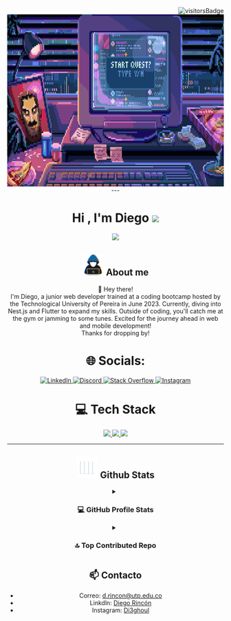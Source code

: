 <img align="right" src="https://visitor-badge.laobi.icu/badge?page_id=Di3go0-0.Di3go0-0" alt="visitorsBadge"/>
<br>
<div id="header" align="center">
  <img alt="Coding" align="center" width="600" height="400" src="https://github.com/Di3go0-0/Di3go0-0/blob/main/gif/ash-emritte-pcscreen6.gif">
<div/>
---

<h1 align="center"><b>Hi , I'm Diego </b><img src="https://media.giphy.com/media/hvRJCLFzcasrR4ia7z/giphy.gif" width="35"></h1>

<p align="center">
  <img src="https://readme-typing-svg.herokuapp.com?font=Time+New+Roman&color=cyan&size=25&center=true&vCenter=true&width=600&height=100&lines=Self-taught+Full+Stack+Junior+Developer,;system+and+computing+engineering+student,;Active+Learner/Researcher,;Love+to+learn+new+things..<3">
</p>

## <picture><img src = "https://github.com/Di3go0-0/Di3go0-0/blob/main/gif/about_me.gif" width = 50px></picture> **About me**

👋 Hey there!
<br>
I'm Diego, a junior web developer trained at a coding bootcamp hosted by the Technological University of Pereira in June 2023. Currently, diving into Nest.js and Flutter to expand my skills. Outside of coding, you'll catch me at the gym or jamming to some tunes. Excited for the journey ahead in web and mobile development!
<br>
Thanks for dropping by!

<h1 align="center"> 🌐 Socials: </h1>

<div align="center">
    <a href="https://www.linkedin.com/in/diego-rincón-0aab7227b/" target="_blank">
        <img src="https://skillicons.dev/icons?i=linkedin&theme=dark" alt="LinkedIn" />
    </a>
    <a href="https://discord.gg/.diego_03962" target="_blank">
        <img src="https://skillicons.dev/icons?i=discord&theme=dark" alt="Discord" />
    </a>
    <a href="https://stackoverflow.com/users/24175645/juan-diego-rincón" target="_blank">
        <img src="https://skillicons.dev/icons?i=stackoverflow&theme=dark" alt="Stack Overflow" />
    </a>
    <a href="https://www.instagram.com/di3ghoul/" target="_blank">
        <img src="https://skillicons.dev/icons?i=instagram&theme=dark" alt="Instagram" />
    </a>
</div>

<h1 align="center"> 💻 Tech Stack </h1>

<div align="center">
    <a href="https://skillicons.dev">
        <img src="https://skillicons.dev/icons?i=linux,cpp,cs,dotnet,visualstudio,html,css,javascript,typescript&theme=dark" />
        <img src="https://skillicons.dev/icons?i=nodejs,react,express,angular,nest,postman,bootstrap,tailwind,docker,java&theme=dark" />
        <img src="https://skillicons.dev/icons?i=git,github,mysql,mongodb,postgres,vscode,python,fastapi,django,powershell,bash&theme=dark" />
    </a>
</div>

---

## <picture> <img src = "https://github.com/Di3go0-0/Di3go0-0/blob/main/gif/Statistics.gif?raw=true" width = 50px> </picture> Github Stats

<details><summary><h3 align="center">💻 GitHub Profile Stats</h3></summary>

---

<p align="center">
    <a href="https://github.com/anuraghazra/github-readme-stats">
        <img alt="di3go0-0's Github Stats" src="https://github-readme-stats.vercel.app/api?username=di3go0-0&show_icons=true&count_private=true&locale=en&theme=tokyonight&layout=compact" height="230px"/>
    </a>
    <img src="https://github-readme-stats.vercel.app/api/top-langs?username=di3go0-0&langs_count=10&show_icons=true&locale=en&theme=tokyonight" alt="di3go0-0" height="230px"/>

<br/>

<b>Note:</b> Top languages is only a metric of the languages my public code consists of and doesn't reflect experience or skill level.</p>
</details>


<details><summary><h3 align="center">🔝 Top Contributed Repo</h3></summary>

<div align="center">
    <img width="500" src="https://github-contributor-stats.vercel.app/api?username=Di3go0-0&combine_all_yearly_contributions=true&theme=tokyonight" alt="top contributed" />
</div>

</details>

## 📫 Contacto

- Correo: d.rincon@utp.edu.co 
- Linkdln: [Diego Rincón](https://www.linkedin.com/in/diego-rincón-0aab7227b/)
- Instagram: [Di3ghoul](https://www.instagram.com/di3ghoul/)





<!-- # 💫 About Me: -->
<!-- I am currently learning Nest.js and Flutter<br>I love music, jogging, playing sports. -->

<!-- ## 🌐 Socials: -->
<!--
[![LinkedIn](https://img.shields.io/badge/LinkedIn-%230077B5.svg?logo=linkedin&logoColor=white)](https://www.linkedin.com/in/diego-rincón-0aab7227b/) [![Discord](https://img.shields.io/badge/Discord-%237289DA.svg?logo=discord&logoColor=white)](https://discord.gg/.diego_03962) [![Stack Overflow](https://img.shields.io/badge/-Stackoverflow-FE7A16?logo=stack-overflow&logoColor=white)](https://stackoverflow.com/users/24175645/juan-diego-rincón) [![Instagram](https://img.shields.io/badge/Instagram-E4405F?style=for-the-badge&logo=instagram&logoColor=white)](https://www.instagram.com/di3ghoul/) -->

<!-- # 💻 Tech Stack: -->
<!--
![LINUX](https://img.shields.io/badge/Linux-FCC624?style=for-the-badge&logo=linux&logoColor=black) ![C++](https://img.shields.io/badge/c++-%2300599C.svg?style=for-the-badge&logo=c%2B%2B&logoColor=white) ![C#](https://img.shields.io/badge/c%23-%23239120.svg?style=for-the-badge&logo=c-sharp&logoColor=white) ![.Net](https://img.shields.io/badge/.NET-5C2D91?style=for-the-badge&logo=.net&logoColor=white) ![HTML5](https://img.shields.io/badge/html5-%23E34F26.svg?style=for-the-badge&logo=html5&logoColor=white) ![CSS3](https://img.shields.io/badge/css3-%231572B6.svg?style=for-the-badge&logo=css3&logoColor=white) ![JavaScript](https://img.shields.io/badge/javascript-%23323330.svg?style=for-the-badge&logo=javascript&logoColor=%23F7DF1E) ![LaTeX](https://img.shields.io/badge/latex-%23008080.svg?style=for-the-badge&logo=latex&logoColor=white) ![NodeJS](https://img.shields.io/badge/node.js-6DA55F?style=for-the-badge&logo=node.js&logoColor=white) ![React](https://img.shields.io/badge/react-%2320232a.svg?style=for-the-badge&logo=react&logoColor=%2361DAFB) ![TypeScript](https://img.shields.io/badge/typescript-%23007ACC.svg?style=for-the-badge&logo=typescript&logoColor=white) ![Angular](https://img.shields.io/badge/angular-%23DD0031.svg?style=for-the-badge&logo=angular&logoColor=white) ![Nest](https://img.shields.io/badge/nestjs-ff2d20?style=for-the-badge&logo=nestjs&logoColor=white) ![Express.js](https://img.shields.io/badge/express.js-%23404d59.svg?style=for-the-badge&logo=express&logoColor=%2361DAFB) ![Postman](https://img.shields.io/badge/Postman-FF6C37?style=for-the-badge&logo=postman&logoColor=white) ![Bootstrap](https://img.shields.io/badge/bootstrap-%23563D7C.svg?style=for-the-badge&logo=bootstrap&logoColor=white) ![Tailwind](https://img.shields.io/badge/tailwindcss-0F172A?&logo=tailwindcss) ![GIT](https://img.shields.io/badge/Git-fc6d26?style=for-the-badge&logo=git&logoColor=white) ![GitHub](https://img.shields.io/badge/GitHub-%23121011.svg?style=for-the-badge&logo=github&logoColor=white) ![MySQL](https://img.shields.io/badge/mysql-%2300f.svg?style=for-the-badge&logo=mysql&logoColor=white) ![MongoDB](https://img.shields.io/badge/MongoDB-4EA94B?style=for-the-badge&logo=mongodb&logoColor=white) ![Postgres](https://img.shields.io/badge/postgres-%23316192.svg?style=for-the-badge&logo=postgresql&logoColor=white) ![Python](https://img.shields.io/badge/python-3670A0?style=for-the-badge&logo=python&logoColor=ffdd54) ![FastAPI](https://img.shields.io/badge/FastAPI-009688?logo=fastapi&logoColor=white&style=for-the-badge) ![Django](https://img.shields.io/badge/Django-092E20?logo=django&logoColor=white&style=for-the-badge) -->

<!-- # 📊 GitHub Stats: -->
<!-- ![GitHub Stats](https://github-readme-stats.vercel.app/api?username=Di3go0-0&theme=radical) -->

<!-- ### 🔝 Top Contributed Repo -->
<!-- ![](https://github-contributor-stats.vercel.app/api?username=Di3go0-0&combine_all_yearly_contributions=true&theme=radical)
 -->

 <!-- 
### My Activity
![](https://github.com/Di3go0-0/Di3go0-0/blob/output/github-contribution-grid-snake.svg)

 -->

<!-- <h1 align="center"> 📊 GitHub Stats </h1>
<div align="center">
    <img width="500" src="https://github-readme-stats.vercel.app/api?username=Di3go0-0&theme=radical" alt="Github Stats" />
</div>

<h1 align="center"> ⌨️ Lenguajes 💻</h1>
<div align="center">
    <img width="325" src="https://github-readme-stats.vercel.app/api/top-langs/?username=Di3go0-0&layout=compact&theme=neon" alt="top langs" />
</div> -->


<!-- <h1 align="center"> 🔝 Top Contributed Repo </h1>
<div align="center">
    <img width="500" src="https://github-contributor-stats.vercel.app/api?username=Di3go0-0&combine_all_yearly_contributions=true&theme=radical" alt="top contributed" />
</div> -->

